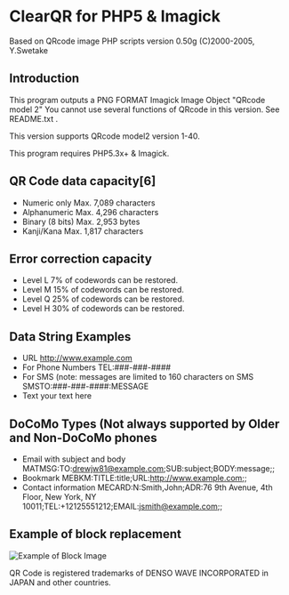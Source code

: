 # ClearQR for PHP5 & Imagick

Based on QRcode image PHP scripts  version 0.50g (C)2000-2005, Y.Swetake

## Introduction
This program outputs a PNG FORMAT Imagick Image Object "QRcode model 2"
You cannot use several functions of QRcode in this version.
See README.txt .

This version supports QRcode model2 version 1-40.

This program requires PHP5.3x+ & Imagick.


## QR Code data capacity[6]
* Numeric only 	Max. 7,089 characters
* Alphanumeric 	Max. 4,296 characters
* Binary (8 bits) 	Max. 2,953 bytes
* Kanji/Kana 	Max. 1,817 characters

## Error correction capacity
*  Level L 	7% of codewords can be restored.
* Level M 	15% of codewords can be restored.
*  Level Q 	25% of codewords can be restored.
* Level H 	30% of codewords can be restored.

## Data String Examples
* URL
    http://www.example.com
* For Phone Numbers
    TEL:###-###-####
* For SMS (note: messages are limited to 160 characters on SMS
    SMSTO:###-###-####:MESSAGE
* Text
    your text here


DoCoMo Types (Not always supported by Older and Non-DoCoMo phones
-----------------------------------------------------------------
* Email with subject and body
    MATMSG:TO:drewjw81@example.com;SUB:subject;BODY:message;;
* Bookmark
    MEBKM:TITLE:title;URL:http://www.example.com;;
* Contact information
    MECARD:N:Smith,John;ADR:76 9th Avenue, 4th Floor, New York, NY 10011;TEL:+12125551212;EMAIL:jsmith@example.com;;

## Example of block replacement

![Example of Block Image](https://raw.github.com/drewjw81/clear-qr/master/qr.png)

QR Code is registered trademarks of DENSO WAVE INCORPORATED in JAPAN and other countries.